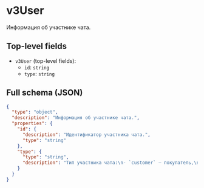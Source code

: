 # v3User

Информация об участнике чата.

## Top-level fields
- `v3User` (top-level fields):
  - `id`: `string`
  - `type`: `string`

## Full schema (JSON)
```json
{
  "type": "object",
  "description": "Информация об участнике чата.",
  "properties": {
    "id": {
      "description": "Идентификатор участника чата.",
      "type": "string"
    },
    "type": {
      "type": "string",
      "description": "Тип участника чата:\n- `customer` — покупатель,\n- `seller` — продавец,\n- `crm` — системные сообщения,\n- `courier` — курьер,\n- `support` — поддержка.\n"
    }
  }
}
```
